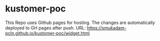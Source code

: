 # kustomer-poc

This Repo uses Github pages for hosting. The changes are automatically deployed to GH pages after push.
URL: https://smukadam-pcln.github.io/kustomer-poc/widget.html
